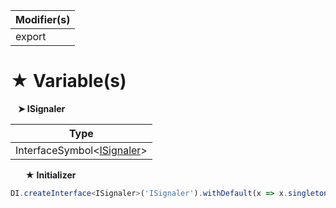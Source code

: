 | Modifier(s)                            |
|----------------------------------------|
| export |

# &#9733; Variable(s)

&nbsp;&nbsp; **&#10148; ISignaler**

| Type                        |
|-----------------------------|
| InterfaceSymbol&lt;[ISignaler](/runtime/observation/interface/signaler/isignaler.md)&gt; |

&nbsp;&nbsp;&nbsp;&nbsp;&nbsp; **&#9733; Initializer**

```ts
DI.createInterface<ISignaler>('ISignaler').withDefault(x => x.singleton(Signaler))
```